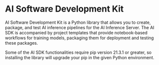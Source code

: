 # AI Software Development Kit

AI Software Development Kit is a Python library that allows you to create, package, and test AI inference pipelines for the
AI Inference Server. The AI SDK is accompanied by project templates that provide notebook-based workflows for training models,
packaging them for deployment and testing these packages.

Some of the AI SDK functionalities require pip version 21.3.1 or greater, so installing the library will upgrade your pip in the given Python environment.
